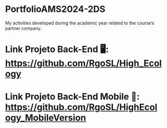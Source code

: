 # PortfolioAMS2024-2DS
My activities developed during the academic year related to the course’s partner company.
##

# Link Projeto Back-End 🖥️:  https://github.com/RgoSL/High_Ecology     

# Link Projeto Back-End Mobile 📱:  https://github.com/RgoSL/HighEcology_MobileVersion
